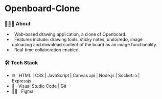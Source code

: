 # Openboard-Clone

<h3> 👨🏻‍💻 About </h3>

- &nbsp; Web-based drawing application, a clone of Openboard.
- &nbsp; Features include: drawing tools, sticky notes, undo/redo, image uploading and download content of the board as an image functionality. 
- &nbsp; Real-time collaboration enabled. 

<h3>🛠 Tech Stack</h3>

- 🌐 &nbsp; HTML | CSS | JavaScript | Canvas api | Node.js | Socket.io | Expressjs
- 🔧 &nbsp; Visual Studio Code  | Git
- 👩‍🎨 &nbsp; Figma
